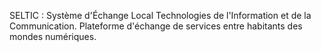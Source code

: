 SELTIC : Système d'Échange Local Technologies de l'Information et de la Communication.
Plateforme d'échange de services entre habitants des mondes numériques.
